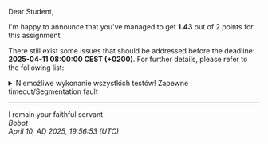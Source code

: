 Dear Student,

I'm happy to announce that you've managed to get **1.43** out of 2 points for this assignment.

There still exist some issues that should be addressed before the deadline: **2025-04-11 08:00:00 CEST (+0200)**. For further details, please refer to the following list:

<details><summary>Niemożliwe wykonanie wszystkich testów! Zapewne timeout/Segmentation fault</summary>constructionWithDefaultConstructor_expectedAllElementsAreZero:FAIL<br>constructionFromText_expectedDataCopied:OK<br>constructionFromEmptyText_expectedEmptyTextCopied:OK<br>copyConstruction_expectedDataCopied:OK<br>destructor_expectedMemoryFreed:OK<br>instanceMethod_expectedCountedAllLivingInstances:OK<br>assign_expectedNewTextSet:OK<br>equalToWithoutIgnoringCases:OK<br>equalToWithDifferentCaseSettings:OK<br>appendOneTextAnotherOne_expectedBothTextMerged:OK<br>substr_expectedPartOfTextReturned:OK<br>movingConstructor:FAIL<br>compareTextWithCases_expectedComparingWorks:OK<br>compareTextWithoutCases_expectedComparingWorks:OK<br>Za&nbsp;karę&nbsp;od&nbsp;ilości&nbsp;przechodzących&nbsp;testów&nbsp;odejmuje&nbsp;punkty!</details>

-----------
I remain your faithful servant\
_Bobot_\
_April 10, AD 2025, 19:56:53 (UTC)_